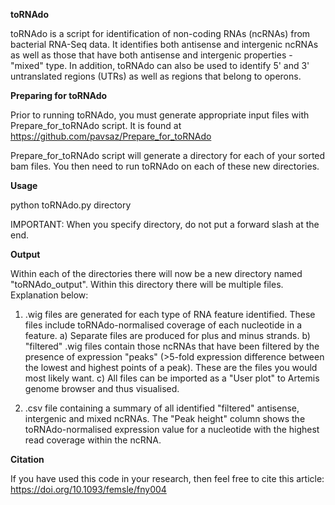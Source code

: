 **toRNAdo**

toRNAdo is a script for identification of non-coding RNAs (ncRNAs) from bacterial RNA-Seq data. It identifies both antisense and intergenic ncRNAs as well as those that have both antisense and intergenic properties - "mixed" type. In addition, toRNAdo can also be used to identify 5' and 3' untranslated regions (UTRs) as well as regions that belong to operons.

**Preparing for toRNAdo**

Prior to running toRNAdo, you must generate appropriate input files with Prepare_for_toRNAdo script. It is found at https://github.com/pavsaz/Prepare_for_toRNAdo

Prepare_for_toRNAdo script will generate a directory for each of your sorted bam files. You then need to run toRNAdo on each of these new directories.

**Usage**

python toRNAdo.py directory

IMPORTANT: When you specify directory, do not put a forward slash at the end.

**Output**

Within each of the directories there will now be a new directory named "toRNAdo_output". Within this directory there will be multiple files. Explanation below:

1) .wig files are generated for each type of RNA feature identified. These files include toRNAdo-normalised coverage of each nucleotide in a feature.
  a) Separate files are produced for plus and minus strands.
  b) "filtered" .wig files contain those ncRNAs that have been filtered by the presence of expression "peaks" (>5-fold expression difference between the lowest and highest points of a peak). These are the files you would most likely want.
  c) All files can be imported as a "User plot" to Artemis genome browser and thus visualised.

2) .csv file containing a summary of all identified "filtered" antisense, intergenic and mixed ncRNAs. The "Peak height" column shows the toRNAdo-normalised expression value for a nucleotide with the highest read coverage within the ncRNA.

**Citation**

If you have used this code in your research, then feel free to cite this article: https://doi.org/10.1093/femsle/fny004

